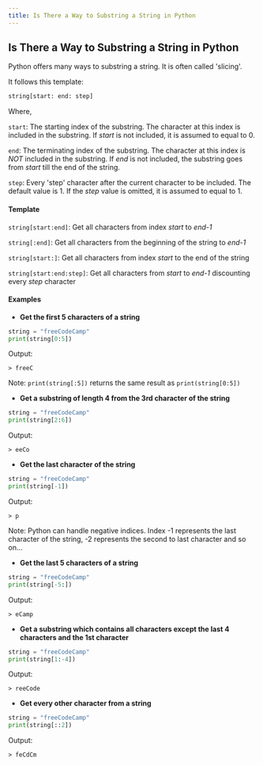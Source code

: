 ```yaml
---
title: Is There a Way to Substring a String in Python
---
```


## Is There a Way to Substring a String in Python

Python offers many ways to substring a string. It is often called 'slicing'.

It follows this template:

```python
string[start: end: step]
```
Where,

`start`: The starting index of the substring. The character at this index is included in the substring. If _start_ is not included, it is assumed to equal to 0.

`end`: The terminating index of the substring. The character at this index is _NOT_ included in the substring. If _end_ is not included, the substring goes from _start_ till the end of the string.

`step`: Every 'step' character after the current character to be included. The default value is 1. If the _step_ value is omitted, it is assumed to equal to 1.

#### Template

`string[start:end]`: Get all characters from index _start_ to _end-1_

`string[:end]`: Get all characters from the beginning of the string to _end-1_

`string[start:]`: Get all characters from index _start_ to the end of the string

`string[start:end:step]`: Get all characters from _start_ to _end-1_ discounting every _step_ character


#### Examples

* **Get the first 5 characters of a string**

```python
string = "freeCodeCamp"
print(string[0:5])
```
Output:
```shell
> freeC
```

Note: `print(string[:5])` returns the same result as `print(string[0:5])`

* **Get a substring of length 4 from the 3rd character of the string**

```python
string = "freeCodeCamp"
print(string[2:6])
```
Output:
```shell
> eeCo
```

* **Get the last character of the string**

```python
string = "freeCodeCamp"
print(string[-1])
```
Output:
```shell
> p
```

Note: Python can handle negative indices. Index -1 represents the last character of the string, -2 represents the second to last character and so on...

* **Get the last 5 characters of a string**

```python
string = "freeCodeCamp"
print(string[-5:])
```
Output:
```shell
> eCamp
```

* **Get a substring which contains all characters except the last 4 characters and the 1st character**

```python
string = "freeCodeCamp"
print(string[1:-4])
```
Output:
```shell
> reeCode
```

* **Get every other character from a string**

```python
string = "freeCodeCamp"
print(string[::2])
```
Output:
```shell
> feCdCm
```
